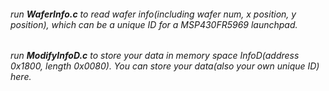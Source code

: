 ###### run **WaferInfo.c** to read wafer info(including wafer num, x position, y position), which can be a unique ID for a MSP430FR5969 launchpad.
###### run **ModifyInfoD.c** to store your data in memory space InfoD(address 0x1800, length 0x0080). You can store your data(also your own unique ID) here.
